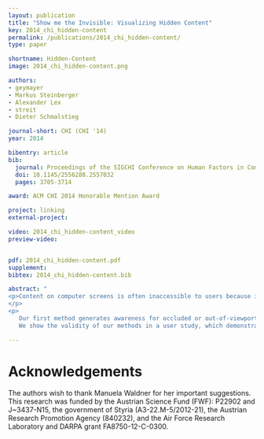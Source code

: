 ```yaml
---
layout: publication
title: "Show me the Invisible: Visualizing Hidden Content"
key: 2014_chi_hidden-content
permalink: /publications/2014_chi_hidden-content/
type: paper

shortname: Hidden-Content
image: 2014_chi_hidden-content.png

authors:
- geymayer
- Markus Steinberger
- Alexander Lex
- streit
- Dieter Schmalstieg

journal-short: CHI (CHI '14)
year: 2014

bibentry: article
bib:
  journal: Proceedings of the SIGCHI Conference on Human Factors in Computing Systems (CHI ’14)
  doi: 10.1145/2556288.2557032
  pages: 3705-3714

award: ACM CHI 2014 Honorable Mention Award

project: linking
external-project:

video: 2014_chi_hidden-content_video
preview-video:


pdf: 2014_chi_hidden-content.pdf
supplement:
bibtex: 2014_chi_hidden-content.bib

abstract: "
<p>Content on computer screens is often inaccessible to users because it is hidden, e.g., occluded by other windows, outside the viewport, or overlooked. In search tasks, the efficient retrieval of sought content is important. Current software, however, only provides limited support to visualize hidden occurrences and rarely supports search synchronization crossing application boundaries. To remedy this situation, we introduce two novel visualization methods to guide users to hidden content.
</p>
<p>
   Our first method generates awareness for occluded or out-of-viewport content using see-through visualization. For content that is either outside the screen's viewport or for data sources not opened at all, our second method shows off-screen indicators and an on-demand smart preview. To reduce the chances of overlooking content, we use visual links, i.e., visible edges, to connect the visible content or the visible representations of the hidden content.
   We show the validity of our methods in a user study, which demonstrates that our technique enables a faster localization of hidden content compared to traditional search functionality and thereby assists users in information retrieval tasks.</p>"

---
```


# Acknowledgements

The authors wish to thank Manuela Waldner for her important suggestions. This research was funded by the Austrian Science Fund (FWF): P22902 and J~3437-N15, the government of Styria (A3-22.M-5/2012-21), the Austrian Research Promotion Agency (840232), and the Air Force Research Laboratory and DARPA grant FA8750-12-C-0300.